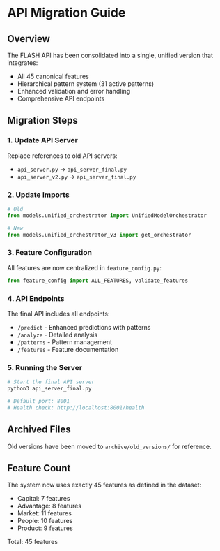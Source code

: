 # API Migration Guide

## Overview
The FLASH API has been consolidated into a single, unified version that integrates:
- All 45 canonical features
- Hierarchical pattern system (31 active patterns)
- Enhanced validation and error handling
- Comprehensive API endpoints

## Migration Steps

### 1. Update API Server
Replace references to old API servers:
- `api_server.py` → `api_server_final.py`
- `api_server_v2.py` → `api_server_final.py`

### 2. Update Imports
```python
# Old
from models.unified_orchestrator import UnifiedModelOrchestrator

# New
from models.unified_orchestrator_v3 import get_orchestrator
```

### 3. Feature Configuration
All features are now centralized in `feature_config.py`:
```python
from feature_config import ALL_FEATURES, validate_features
```

### 4. API Endpoints
The final API includes all endpoints:
- `/predict` - Enhanced predictions with patterns
- `/analyze` - Detailed analysis
- `/patterns` - Pattern management
- `/features` - Feature documentation

### 5. Running the Server
```bash
# Start the final API server
python3 api_server_final.py

# Default port: 8001
# Health check: http://localhost:8001/health
```

## Archived Files
Old versions have been moved to `archive/old_versions/` for reference.

## Feature Count
The system now uses exactly 45 features as defined in the dataset:
- Capital: 7 features
- Advantage: 8 features  
- Market: 11 features
- People: 10 features
- Product: 9 features

Total: 45 features
